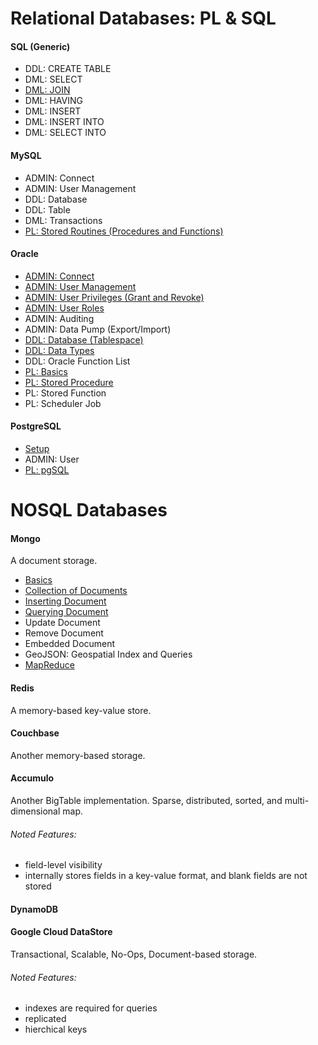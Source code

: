 # Relational Databases: PL & SQL

#### SQL (Generic)
* DDL: CREATE TABLE
* DML: SELECT
* [DML: JOIN](Generic/JOIN.md)
* DML: HAVING
* DML: INSERT
* DML: INSERT INTO
* DML: SELECT INTO

#### MySQL
* ADMIN: Connect
* ADMIN: User Management
* DDL: Database
* DDL: Table
* DML: Transactions
* [PL: Stored Routines (Procedures and Functions)](MySQL/PLStoredRoutines.md)

#### Oracle
* [ADMIN: Connect](Oracle/ADMINConnect.md)
* [ADMIN: User Management](Oracle/ADMINUserManagement.md)
* [ADMIN: User Privileges (Grant and Revoke)](Oracle/ADMINUserPrivileges.md)
* [ADMIN: User Roles](Oracle/ADMINUserRoles.md)
* ADMIN: Auditing
* ADMIN: Data Pump (Export/Import)
* [DDL: Database (Tablespace)](Oracle/DDLDatabase.md)
* [DDL: Data Types](Oracle/DDLDataTypes.md)
* DDL: Oracle Function List
* [PL: Basics](Oracle/PLBasics.md)
* [PL: Stored Procedure](Oracle/PLStoredProcedure.md)
* PL: Stored Function
* PL: Scheduler Job

#### PostgreSQL
* [Setup](PostgreSQL/Setup.md)
* ADMIN: User
* [PL: pgSQL](http://www.postgresql.org/docs/current/static/plpgsql.html)

# NOSQL Databases

#### Mongo
A document storage.

* [Basics](MongoDB/Basics.md)
* [Collection of Documents](MongoDB/Collections.md)
* [Inserting Document](MongoDB/InsertingData.md)
* [Querying Document](MongoDB/QueryingData.md)
* Update Document
* Remove Document
* Embedded Document
* GeoJSON: Geospatial Index and Queries
* [MapReduce](MongoDB/MapReduce.md)

#### Redis
A memory-based key-value store.

#### Couchbase
Another memory-based storage.

#### Accumulo
Another BigTable implementation. Sparse, distributed, sorted, and multi-dimensional map.
###### Noted Features:
- field-level visibility
- internally stores fields in a key-value format, and blank fields are not stored

#### DynamoDB

#### Google Cloud DataStore
Transactional, Scalable, No-Ops, Document-based storage.
###### Noted Features:
- indexes are required for queries
- replicated
- hierchical keys

